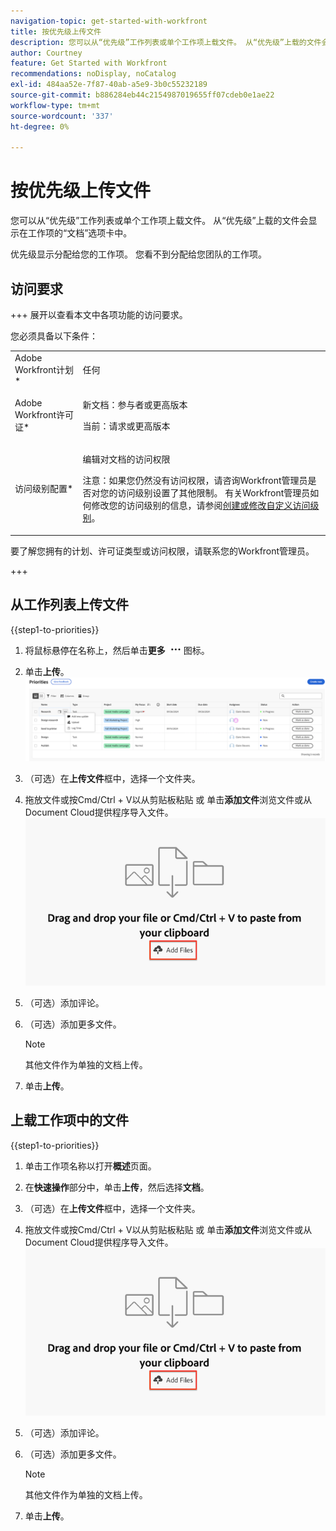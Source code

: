 ```yaml
---
navigation-topic: get-started-with-workfront
title: 按优先级上传文件
description: 您可以从“优先级”工作列表或单个工作项上载文件。 从“优先级”上载的文件会显示在工作项的“文档”选项卡中。
author: Courtney
feature: Get Started with Workfront
recommendations: noDisplay, noCatalog
exl-id: 484aa52e-7f87-40ab-a5e9-3b0c55232189
source-git-commit: b886284eb44c2154987019655ff07cdeb0e1ae22
workflow-type: tm+mt
source-wordcount: '337'
ht-degree: 0%

---
```


# 按优先级上传文件

您可以从“优先级”工作列表或单个工作项上载文件。 从“优先级”上载的文件会显示在工作项的“文档”选项卡中。

优先级显示分配给您的工作项。 您看不到分配给您团队的工作项。

## 访问要求

+++ 展开以查看本文中各项功能的访问要求。

您必须具备以下条件：

<table style="table-layout:auto"> 
 <col> 
 <col> 
 <tbody> 
  <tr> 
   <td role="rowheader">Adobe Workfront计划*</td> 
   <td> <p> 任何</p> </td> 
  </tr> 
  <tr> 
   <td role="rowheader">Adobe Workfront许可证*</td> 
   <td> 
   <p>新文档：参与者或更高版本</p> 
   <p>当前：请求或更高版本</p> </td> 
  </tr> 
  <tr> 
   <td role="rowheader">访问级别配置*</td> 
   <td> <p>编辑对文档的访问权限</p> <p>注意：如果您仍然没有访问权限，请咨询Workfront管理员是否对您的访问级别设置了其他限制。 有关Workfront管理员如何修改您的访问级别的信息，请参阅<a href="../../administration-and-setup/add-users/configure-and-grant-access/create-modify-access-levels.md" class="MCXref xref">创建或修改自定义访问级别</a>。</p> </td> 
  </tr> 
 </tbody> 
</table>

要了解您拥有的计划、许可证类型或访问权限，请联系您的Workfront管理员。

+++

## 从工作列表上传文件

{{step1-to-priorities}}

1. 将鼠标悬停在名称上，然后单击&#x200B;**更多** ![更多图标](assets/more-icon.png)图标。
1. 单击&#x200B;**上传**。
   ![更新、记录时间和上传](assets/update-log-upload.png)
1. （可选）在&#x200B;**上传文件**&#x200B;框中，选择一个文件夹。
1. 拖放文件或按Cmd/Ctrl + V以从剪贴板粘贴
或
单击**添加文件**浏览文件或从Document Cloud提供程序导入文件。
   ![添加文件](assets/add-files.png)
1. （可选）添加评论。
1. （可选）添加更多文件。

   >[!NOTE]
   >
   >其他文件作为单独的文档上传。
1. 单击&#x200B;**上传**。

## 上载工作项中的文件

{{step1-to-priorities}}

1. 单击工作项名称以打开&#x200B;**概述**&#x200B;页面。
1. 在&#x200B;**快速操作**&#x200B;部分中，单击&#x200B;**上传**，然后选择&#x200B;**文档**。
1. （可选）在&#x200B;**上传文件**&#x200B;框中，选择一个文件夹。
1. 拖放文件或按Cmd/Ctrl + V以从剪贴板粘贴
或
单击**添加文件**浏览文件或从Document Cloud提供程序导入文件。
   ![添加文件](assets/add-files.png)
1. （可选）添加评论。
1. （可选）添加更多文件。

   >[!NOTE]
   >
   >其他文件作为单独的文档上传。
1. 单击&#x200B;**上传**。
